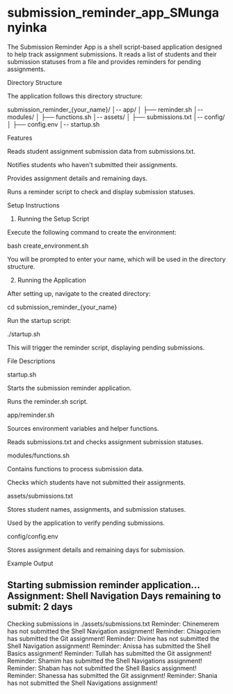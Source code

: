 # submission_reminder_app_SMunganyinka

The Submission Reminder App is a shell script-based application designed to help track assignment submissions. It reads a list of students and their submission statuses from a file and provides reminders for pending assignments.

Directory Structure

The application follows this directory structure:

submission_reminder_{your_name}/
│-- app/
│   ├── reminder.sh
│-- modules/
│   ├── functions.sh
│-- assets/
│   ├── submissions.txt
│-- config/
│   ├── config.env
│-- startup.sh

Features

Reads student assignment submission data from submissions.txt.

Notifies students who haven't submitted their assignments.

Provides assignment details and remaining days.

Runs a reminder script to check and display submission statuses.

Setup Instructions

1. Running the Setup Script

Execute the following command to create the environment:

bash create_environment.sh

You will be prompted to enter your name, which will be used in the directory structure.

2. Running the Application

After setting up, navigate to the created directory:

cd submission_reminder_{your_name}

Run the startup script:

./startup.sh

This will trigger the reminder script, displaying pending submissions.

File Descriptions

startup.sh

Starts the submission reminder application.

Runs the reminder.sh script.

app/reminder.sh

Sources environment variables and helper functions.

Reads submissions.txt and checks assignment submission statuses.

modules/functions.sh

Contains functions to process submission data.

Checks which students have not submitted their assignments.

assets/submissions.txt

Stores student names, assignments, and submission statuses.

Used by the application to verify pending submissions.

config/config.env

Stores assignment details and remaining days for submission.

Example Output


Starting submission reminder application...
Assignment: Shell Navigation
Days remaining to submit: 2 days
--------------------------------------------
Checking submissions in ./assets/submissions.txt
Reminder: Chinemerem has not submitted the Shell Navigation assignment!
Reminder: Chiagoziem has submitted the Git assignment!
Reminder: Divine has not submitted the Shell Navigation assignment!
Reminder: Anissa has submitted the Shell Basics assignment!
Reminder: Tullah has submitted the Git assignment!
Reminder: Shamim has submitted the Shell Navigations assignment!
Reminder: Shaban has not submitted the Shell Basics assignment!
Reminder: Shanessa has submitted the Git assignment!
Reminder: Shania has not submitted the Shell Navigations assignment!


